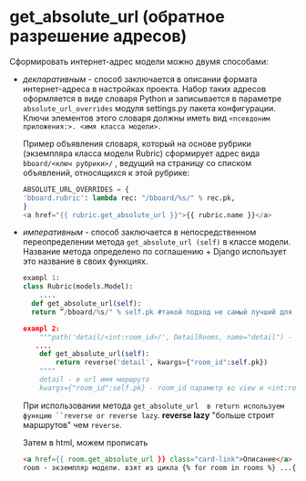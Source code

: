 # get_absolute_url (обратное разрешение адресов)

Сформировать интернет-адрес модели можно двумя способами: 

- *декларативным* - способ заключается в описании формата интернет-адреса в настройках проекта. Набор таких адресов оформляется в виде словаря Python и записывается в параметре `absolute_url_overrides` модуля settings.ру пакета конфигурации.
  Ключи элементов этого словаря должны иметь вид `<псевдоним приложения:>. <имя класса модели>.`  

  Пример объявления словаря, который на основе рубрики (экземпляра класса модели Rubric) сформирует адрес вида `bboard/<ключ рубрики>/`  , ведущий на страницу со списком объявлений, относящихся к этой рубрике:

  ```python
  ABSOLUTE_URL_OVERRIDES = {
  'bboard.rubric': lambda rec: "/bboard/%s/" % rec.pk,
  }
  <а href="{{ rubric.get_absolute_url }}">{{ rubric.name }}</a>
  
  ```

   

- *императивным* - способ заключается в непосредственном переопределении метода `get_absolute_url (self)` в классе модели.  Название метода определено по соглашению + Django использует это название в своих функциях.

  ```python
  exampl 1:
  class Rubric(models.Model):
      ....
  	def get_absolute_url(self):
  	return ”/bboard/%s/" % self.pk #такой подход не самый лучший для создания подобных методов. Лучше использовать функцию reverse()
  
  exampl 2:
      """path('detail/<int:room_id>/', DetailRooms, name="detail") -  строим маршрут. Строка из urls.py"""")
     ....
      def get_absolute_url(self):
          return reverse('detail', kwargs={"room_id":self.pk})
      """"
      detail - в url имя маршрута
      kwargs={"room_id":self.pk} - room_id параметр во view и <int:room_id>/  """
  
  ```

  При использовании метода `get_absolute_url  в return используем функцию ``reverse or reverse lazy`.  **reverse lazy** "больше строит маршрутов" чем `reverse`. 

  Затем в html, можем прописать

  ```html
  <a href={{ room.get_absolute_url }} class="card-link">Описание</a>
  room - экземпляр модели. взят из цикла {% for room in rooms %} ...{%endfor%}
  ```

  

